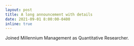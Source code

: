 ```yaml
---
layout: post
title: A long announcement with details
date: 2021-09-01 8:00:00-0400
inline: true
---
```


Joined Millennium Management as Quantitative Researcher.
